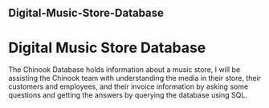 ## Digital-Music-Store-Database
# Digital Music Store Database

The Chinook Database holds information about a music store, I will be assisting the Chinook team with understanding the media in their store, their customers and employees, and their invoice information by asking some questions and getting the answers by querying the database using SQL.
